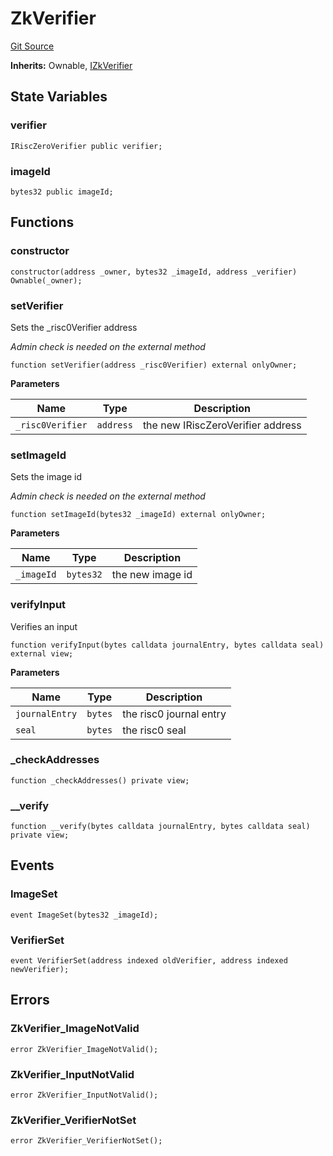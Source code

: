 # ZkVerifier
[Git Source](https://github.com/malda-protocol/malda-lending/blob/ae9b756ce0322e339daafd68cf97592f5de2033d/src\verifier\ZkVerifier.sol)

**Inherits:**
Ownable, [IZkVerifier](/src\verifier\ZkVerifier.sol\interface.IZkVerifier.md)


## State Variables
### verifier

```solidity
IRiscZeroVerifier public verifier;
```


### imageId

```solidity
bytes32 public imageId;
```


## Functions
### constructor


```solidity
constructor(address _owner, bytes32 _imageId, address _verifier) Ownable(_owner);
```

### setVerifier

Sets the _risc0Verifier address

*Admin check is needed on the external method*


```solidity
function setVerifier(address _risc0Verifier) external onlyOwner;
```
**Parameters**

|Name|Type|Description|
|----|----|-----------|
|`_risc0Verifier`|`address`|the new IRiscZeroVerifier address|


### setImageId

Sets the image id

*Admin check is needed on the external method*


```solidity
function setImageId(bytes32 _imageId) external onlyOwner;
```
**Parameters**

|Name|Type|Description|
|----|----|-----------|
|`_imageId`|`bytes32`|the new image id|


### verifyInput

Verifies an input


```solidity
function verifyInput(bytes calldata journalEntry, bytes calldata seal) external view;
```
**Parameters**

|Name|Type|Description|
|----|----|-----------|
|`journalEntry`|`bytes`|the risc0 journal entry|
|`seal`|`bytes`|the risc0 seal|


### _checkAddresses


```solidity
function _checkAddresses() private view;
```

### __verify


```solidity
function __verify(bytes calldata journalEntry, bytes calldata seal) private view;
```

## Events
### ImageSet

```solidity
event ImageSet(bytes32 _imageId);
```

### VerifierSet

```solidity
event VerifierSet(address indexed oldVerifier, address indexed newVerifier);
```

## Errors
### ZkVerifier_ImageNotValid

```solidity
error ZkVerifier_ImageNotValid();
```

### ZkVerifier_InputNotValid

```solidity
error ZkVerifier_InputNotValid();
```

### ZkVerifier_VerifierNotSet

```solidity
error ZkVerifier_VerifierNotSet();
```


